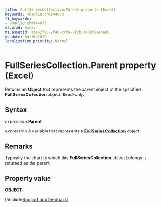 ```yaml
---
title: FullSeriesCollection.Parent property (Excel)
keywords: vbaxl10.chm944073
f1_keywords:
- vbaxl10.chm944073
ms.prod: excel
ms.assetid: 03e62790-2f46-c4fa-7f2b-3438781e4aa5
ms.date: 04/26/2019
localization_priority: Normal
---
```



# FullSeriesCollection.Parent property (Excel)

Returns an **Object** that represents the parent object of the specified **FullSeriesCollection** object. Read-only.


## Syntax

_expression_.**Parent**

_expression_ A variable that represents a **[FullSeriesCollection](Excel.fullseriescollection.md)** object.


## Remarks

Typically the chart to which this **FullSeriesCollection** object belongs is returned as the parent.


## Property value

**OBJECT**



[!include[Support and feedback](~/includes/feedback-boilerplate.md)]